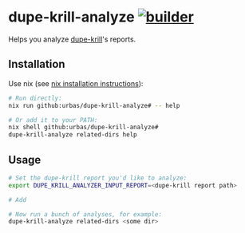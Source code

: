 # dupe-krill-analyze [![builder](https://github.com/urbas/dupe-krill-analyze/actions/workflows/build.yml/badge.svg)](https://github.com/urbas/dupe-krill-analyze/actions/workflows/build.yml)

Helps you analyze [dupe-krill](https://github.com/kornelski/dupe-krill)'s
reports.

## Installation

Use nix (see [nix installation instructions](https://nixos.org/download/)):

```bash
# Run directly:
nix run github:urbas/dupe-krill-analyze# -- help

# Or add it to your PATH:
nix shell github:urbas/dupe-krill-analyze#
dupe-krill-analyze related-dirs help
```

## Usage

```bash
# Set the dupe-krill report you'd like to analyze:
export DUPE_KRILL_ANALYZER_INPUT_REPORT=<dupe-krill report path>

# Add

# Now run a bunch of analyses, for example:
dupe-krill-analyze related-dirs <some dir>
```

